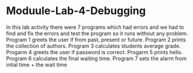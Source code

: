 # Moduule-Lab-4-Debugging
In this lab activity there were 7 programs which had errors and we had to find and fix the errors and test the program so it runs without any problem.
Program 1 greets the user if from past, present or future. Program 2 prints the collection of authors. Program 3 calculates students average grade. Progarm 4 greets the user if password is correct. Progarm 5 prints hello. Program 6 calculates the final waiting time. Program 7 sets the alarm from intial time + the wait time
